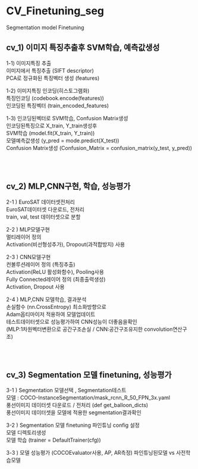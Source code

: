 # CV_Finetuning_seg
Segmentation model Finetuning

## cv_1) 이미지 특징추출후 SVM학습, 예측값생성

1-1) 이미지특징 추출 <br>
이미지에서 특징추출 (SIFT descriptor)  <br>
PCA로 정규화된 특징벡터 생성 (features) <br>

1-2) 이미지특징 인코딩(히스토그램화) <br>
특징인코딩 (codebook.encode(features)) <br>
인코딩된 특징벡터 (train_encoded_features)  <br>

1-3) 인코딩된벡터로 SVM학습, Confusion Matrix생성 <br>
인코딩된특징으로 X_train, Y_train생성후  <br>
SVM학습 (model.fit(X_train, Y_train)) <br>
모델예측값생성 (y_pred = mode.predict(X_test)) <br>
Confusion Matrix생성 (Confusion_Matrix = confusion_matrix(y_test, y_pred)) <br>
 
<br><br> 
## cv_2) MLP,CNN구현, 학습, 성능평가

2-1 ) EuroSAT 데이터셋전처리 <br>
EuroSAT데이터셋 다운로드, 전처리 <br>
train, val, test 데이터셋으로 분할  <br>

2-2 ) MLP모델구현  <br>
멀티레이어 정의 <br>
Activation(비선형성추가), Dropout(과적합방지) 사용 <br>
 
2-3 ) CNN모델구현 <br>
컨볼루션레이어 정의 (특징추출) <br>
Activation(ReLU 활성화함수), Pooling사용 <br>
Fully Connected레이어 정의 (최종출력생성)  <br>
Activation, Dropout 사용  <br>

2-4 ) MLP,CNN 모델학습, 결과분석 <br>
손실함수 (nn.CrossEntropy) 최소화방향으로  <br>
Adam옵티마이저 적용하여 모델업데이트   <br>
테스트데이터셋으로 성능평가하여 CNN성능이 더좋음을확인  <br>
(MLP:1차원벡터변환으로 공간구조손실 / CNN:공간구조유지한 convolution연산구조) <br>

<br><br>  
## cv_3) Segmentation 모델 finetuning, 성능평가 

3-1 ) Segmentation 모델선택  , Segmentation테스트  <br>
모델 : COCO-InstanceSegmentation/mask_rcnn_R_50_FPN_3x.yaml  <br>
풍선이미지 데이터셋 다운로드 / 전처리 (def get_balloon_dicts) <br>
풍선이미지 데이터셋을 모델에 적용한 segmentation결과확인   <br>

3-2 ) Segmentation 모델 finetuning 
파인튜닝 config 설정 <br>
모델 디렉토리생성 <br>
모델 학습 (trainer = DefaultTrainer(cfg))

3-3 ) 모델 성능평가 (COCOEvaluator사용, AP, AR측정)
파인튜닝된모델 vs 사전학습모델

